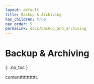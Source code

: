 ```yaml
---
layout: default
title: Backup & Archiving
has_children: true
nav_order: 5
permalink: docs/backup_and_archiving
---
```


# Backup & Archiving
{: .no_toc }

contentttttttttttt.
